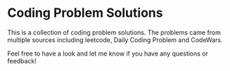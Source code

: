 # Coding Problem Solutions

This is a collection of coding problem solutions. The problems came from multiple sources including leetcode, Daily Coding Problem and CodeWars.

Feel free to have a look and let me know if you have any questions or feedback!
